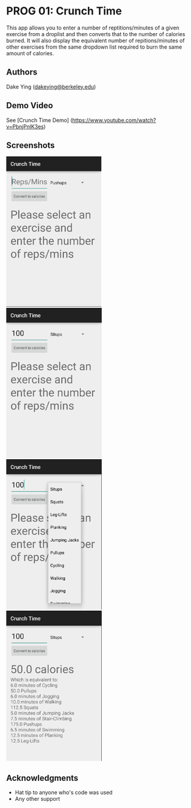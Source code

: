 # PROG 01: Crunch Time

This app allows you to enter a number of reptitions/minutes of a given 
exercise from a droplist and then converts that to the number of
calories burned. It will also display the equivalent number of
repitions/minutes of other exercises from the same dropdown list
required to burn the same amount of calories.

## Authors

Dake Ying ([dakeying@berkeley.edu](mailto:dakeying@berkeley.edu))

## Demo Video

See [Crunch Time Demo] (https://www.youtube.com/watch?v=PbnjPnlK3es)

## Screenshots

<img src="screenshots/1.png" height="400" alt="Screenshot"/>

<img src="screenshots/2.png" height="400" alt="Screenshot"/>

<img src="screenshots/3.png" height="400" alt="Screenshot"/>

<img src="screenshots/4.png" height="400" alt="Screenshot"/>

## Acknowledgments

* Hat tip to anyone who's code was used
* Any other support